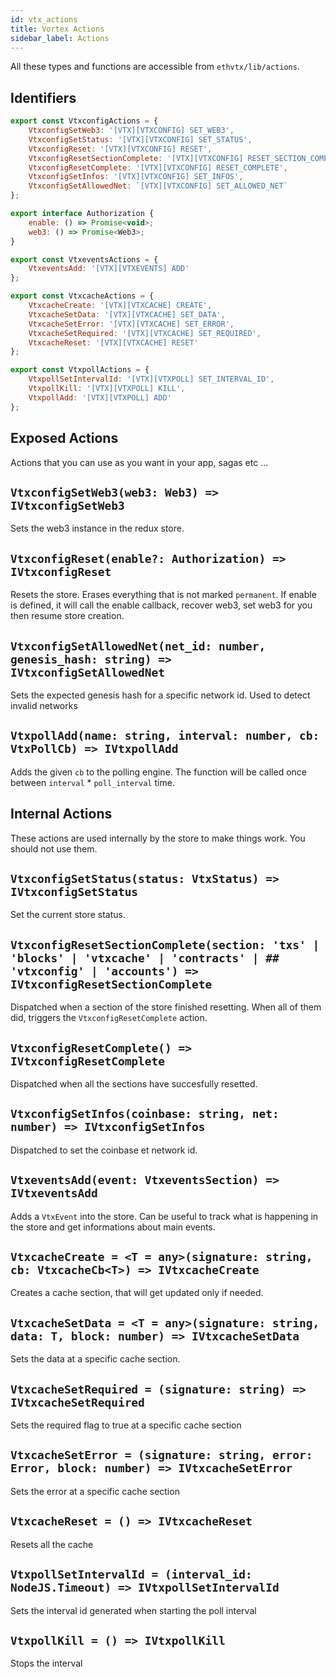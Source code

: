 ```yaml
---
id: vtx_actions
title: Vortex Actions
sidebar_label: Actions
---
```


All these types and functions are accessible from `ethvtx/lib/actions`.

## Identifiers

```jsx
export const VtxconfigActions = {
    VtxconfigSetWeb3: '[VTX][VTXCONFIG] SET_WEB3',
    VtxconfigSetStatus: '[VTX][VTXCONFIG] SET_STATUS',
    VtxconfigReset: '[VTX][VTXCONFIG] RESET',
    VtxconfigResetSectionComplete: '[VTX][VTXCONFIG] RESET_SECTION_COMPLETE',
    VtxconfigResetComplete: '[VTX][VTXCONFIG] RESET_COMPLETE',
    VtxconfigSetInfos: '[VTX][VTXCONFIG] SET_INFOS',
    VtxconfigSetAllowedNet: `[VTX][VTXCONFIG] SET_ALLOWED_NET`
};
```

```jsx
export interface Authorization {
    enable: () => Promise<void>;
    web3: () => Promise<Web3>;
}
```

```jsx
export const VtxeventsActions = {
    VtxeventsAdd: '[VTX][VTXEVENTS] ADD'
};
```

```jsx
export const VtxcacheActions = {
    VtxcacheCreate: '[VTX][VTXCACHE] CREATE',
    VtxcacheSetData: '[VTX][VTXCACHE] SET_DATA',
    VtxcacheSetError: '[VTX][VTXCACHE] SET_ERROR',
    VtxcacheSetRequired: '[VTX][VTXCACHE] SET_REQUIRED',
    VtxcacheReset: '[VTX][VTXCACHE] RESET'
};
```

```jsx
export const VtxpollActions = {
    VtxpollSetIntervalId: '[VTX][VTXPOLL] SET_INTERVAL_ID',
    VtxpollKill: '[VTX][VTXPOLL] KILL',
    VtxpollAdd: '[VTX][VTXPOLL] ADD'
};
```

## Exposed Actions

Actions that you can use as you want in your app, sagas etc ...

## `VtxconfigSetWeb3(web3: Web3) => IVtxconfigSetWeb3`

Sets the web3 instance in the redux store.

## `VtxconfigReset(enable?: Authorization) => IVtxconfigReset`

Resets the store. Erases everything that is not marked `permanent`. If enable is defined, it will call the enable callback, recover web3, set web3 for you then resume store creation.

## `VtxconfigSetAllowedNet(net_id: number, genesis_hash: string) => IVtxconfigSetAllowedNet`

Sets the expected genesis hash for a specific network id. Used to detect invalid networks

## `VtxpollAdd(name: string, interval: number, cb: VtxPollCb) => IVtxpollAdd`

Adds the given `cb` to the polling engine. The function will be called once between `interval` * `poll_interval` time.

## Internal Actions

These actions are used internally by the store to make things work. You should not use them.

## `VtxconfigSetStatus(status: VtxStatus) => IVtxconfigSetStatus`

Set the current store status.

## `VtxconfigResetSectionComplete(section: 'txs' | 'blocks' | 'vtxcache' | 'contracts' | ## 'vtxconfig' | 'accounts') => IVtxconfigResetSectionComplete`

Dispatched when a section of the store finished resetting. When all of them did, triggers the `VtxconfigResetComplete` action.

## `VtxconfigResetComplete() => IVtxconfigResetComplete`

Dispatched when all the sections have succesfully resetted.

## `VtxconfigSetInfos(coinbase: string, net: number) => IVtxconfigSetInfos`

Dispatched to set the coinbase et network id.

## `VtxeventsAdd(event: VtxeventsSection) => IVtxeventsAdd`

Adds a `VtxEvent` into the store. Can be useful to track what is happening in the store and get informations about main events.

## `VtxcacheCreate = <T = any>(signature: string, cb: VtxcacheCb<T>) => IVtxcacheCreate`

Creates a cache section, that will get updated only if needed.

## `VtxcacheSetData = <T = any>(signature: string, data: T, block: number) => IVtxcacheSetData`

Sets the data at a specific cache section.

## `VtxcacheSetRequired = (signature: string) => IVtxcacheSetRequired`

Sets the required flag to true at a specific cache section

## `VtxcacheSetError = (signature: string, error: Error, block: number) => IVtxcacheSetError`

Sets the error at a specific cache section

## `VtxcacheReset = () => IVtxcacheReset`

Resets all the cache

## `VtxpollSetIntervalId = (interval_id: NodeJS.Timeout) => IVtxpollSetIntervalId`

Sets the interval id generated when starting the poll interval

## `VtxpollKill = () => IVtxpollKill`

Stops the interval

